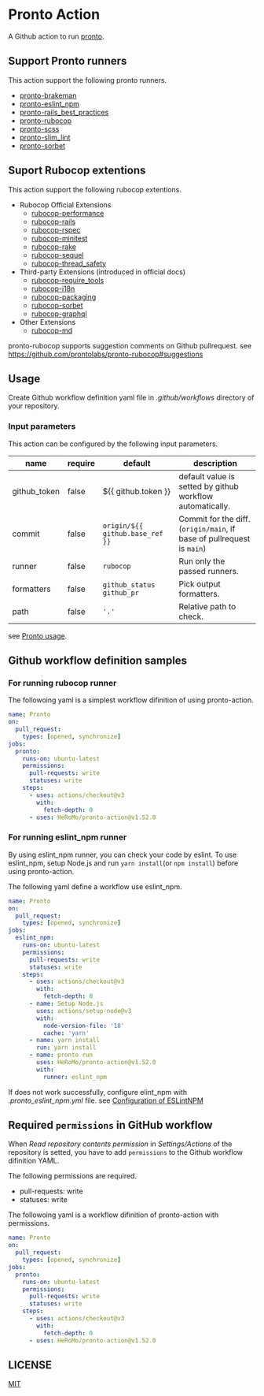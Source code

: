 # Pronto Action

A Github action to run [pronto](https://github.com/prontolabs/pronto).

## Support Pronto runners

This action support the following pronto runners.

- [pronto\-brakeman](https://github.com/prontolabs/pronto-brakeman)
- [pronto\-eslint\_npm](https://github.com/doits/pronto-eslint_npm)
- [pronto\-rails\_best\_practices](https://github.com/prontolabs/pronto-rails_best_practices)
- [pronto\-rubocop](https://github.com/prontolabs/pronto-rubocop)
- [pronto\-scss](https://github.com/prontolabs/pronto-scss)
- [pronto\-slim\_lint](https://github.com/ibrahima/pronto-slim_lint)
- [pronto\-sorbet](https://github.com/teamsimplepay/pronto-sorbet)

## Suport Rubocop extentions

This action support the following rubocop extentions.

- Rubocop Official Extensions
  - [rubocop\-performance](https://github.com/rubocop-hq/rubocop-performance)
  - [rubocop\-rails](https://github.com/rubocop-hq/rubocop-rails)
  - [rubocop\-rspec](https://github.com/rubocop-hq/rubocop-rspec)
  - [rubocop\-minitest](https://github.com/rubocop-hq/rubocop-minitest)
  - [rubocop\-rake](https://github.com/rubocop-hq/rubocop-rake)
  - [rubocop\-sequel](https://github.com/rubocop-hq/rubocop-sequel)
  - [rubocop\-thread\_safety](https://github.com/covermymeds/rubocop-thread_safety)
- Third-party Extensions (introduced in official docs)
  - [rubocop\-require\_tools](https://github.com/milch/rubocop-require_tools)
  - [rubocop\-i18n](https://github.com/puppetlabs/rubocop-i18n)
  - [rubocop\-packaging](https://github.com/utkarsh2102/rubocop-packaging)
  - [rubocop\-sorbet](https://github.com/Shopify/rubocop-sorbet)
  - [rubocop\-graphql](https://github.com/DmitryTsepelev/rubocop-graphql)
- Other Extensions
  - [rubocop\-md](https://github.com/rubocop-hq/rubocop-md)

pronto-rubocop supports suggestion comments on Github pullrequest. 
see https://github.com/prontolabs/pronto-rubocop#suggestions

## Usage

Create Github workflow definition yaml file in *.github/workflows* directory of your repository.

### Input parameters

This action can be configured by the following input parameters.
<!-- textlint-disable spellcheck-tech-word -->
| name | require | default | description |
|---|---|---|---|
| github_token | false | ${{ github.token }} | default value is setted by github workflow automatically. |
| commit | false | `origin/${{ github.base_ref }}` | Commit for the diff.<br>(`origin/main`, if base of pullrequest is `main`) |
| runner | false | `rubocop` | Run only the passed runners. |
| formatters | false | `github_status github_pr` | Pick output formatters. |
| path | false | `'.'` | Relative path to check. |
<!-- textlint-enable spellcheck-tech-word -->
see [Pronto usage](https://github.com/prontolabs/pronto#usage).

## Github workflow definition samples

### For running rubocop runner

The followoing yaml is a simplest workflow difinition of using pronto-action.

```yaml
name: Pronto
on:
  pull_request:
    types: [opened, synchronize]
jobs:
  pronto:
    runs-on: ubuntu-latest
    permissions:
      pull-requests: write
      statuses: write 
    steps:
      - uses: actions/checkout@v3
        with:
          fetch-depth: 0
      - uses: HeRoMo/pronto-action@v1.52.0
```

### For running eslint_npm runner

By using eslint_npm runner, you can check your code by eslint. 
To use eslint_npm, setup Node.js and run `yarn install`(or `npm install`) before using pronto-action.

The following yaml define a workflow use eslint_npm.

```yaml
name: Pronto
on:
  pull_request:
    types: [opened, synchronize]
jobs:
  eslint_npm:
    runs-on: ubuntu-latest
    permissions:
      pull-requests: write
      statuses: write 
    steps:
      - uses: actions/checkout@v3
        with:
          fetch-depth: 0
      - name: Setup Node.js
        uses: actions/setup-node@v3
        with:
          node-version-file: '18'
          cache: 'yarn'
      - name: yarn install
        run: yarn install
      - name: pronto run
        uses: HeRoMo/pronto-action@v1.52.0
        with:
          runner: eslint_npm
```

If does not work successfully, configure elint_npm with  *.pronto_eslint_npm.yml* file. see [Configuration of ESLintNPM](https://github.com/doits/pronto-eslint_npm#configuration-of-eslintnpm)

## Required `permissions` in GitHub workflow

When *Read repository contents permission* in *Settings/Actions* of the repository is setted, you have to add `permissions` to the Github workflow difinition YAML.

The following permissions are required.

- pull-requests: write
- statuses: write

The followoing yaml is a workflow difinition of pronto-action with permissions.

```yaml
name: Pronto
on:
  pull_request:
    types: [opened, synchronize]
jobs:
  pronto:
    runs-on: ubuntu-latest
    permissions:
      pull-requests: write
      statuses: write 
    steps:
      - uses: actions/checkout@v3
        with:
          fetch-depth: 0
      - uses: HeRoMo/pronto-action@v1.52.0
```

## LICENSE
[MIT](LICENSE)
